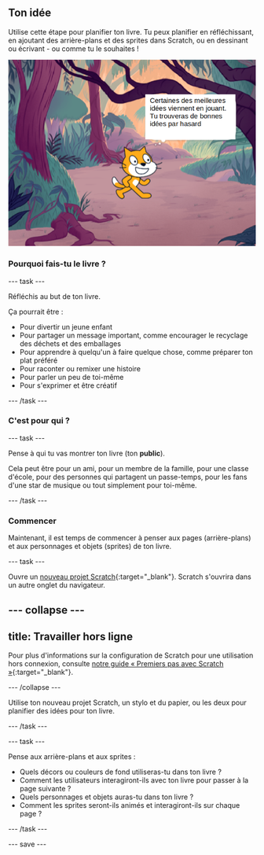 ## Ton idée

Utilise cette étape pour planifier ton livre. Tu peux planifier en réfléchissant, en ajoutant des arrière-plans et des sprites dans Scratch, ou en dessinant ou écrivant - ou comme tu le souhaites !

![La scène avec un sprite qui dit, "En jouant on peut découvrir d'excellentes idées. Tu trouveras de bonnes idées par hasard."](images/best-ideas.png)

### Pourquoi fais-tu le livre ?

--- task ---

Réfléchis au but de ton livre.

Ça pourrait être :
- Pour divertir un jeune enfant
- Pour partager un message important, comme encourager le recyclage des déchets et des emballages
- Pour apprendre à quelqu'un à faire quelque chose, comme préparer ton plat préféré
- Pour raconter ou remixer une histoire
- Pour parler un peu de toi-même
- Pour s'exprimer et être créatif

--- /task ---

### C'est pour qui ?

--- task ---

Pense à qui tu vas montrer ton livre (ton **public**).

Cela peut être pour un ami, pour un membre de la famille, pour une classe d'école, pour des personnes qui partagent un passe-temps, pour les fans d'une star de musique ou tout simplement pour toi-même.

--- /task ---

### Commencer

Maintenant, il est temps de commencer à penser aux pages (arrière-plans) et aux personnages et objets (sprites) de ton livre.

--- task ---

Ouvre un [nouveau projet Scratch](https://rpf.io/scratch-new){:target="_blank"}. Scratch s'ouvrira dans un autre onglet du navigateur.

--- collapse ---
---
title: Travailler hors ligne
---

Pour plus d'informations sur la configuration de Scratch pour une utilisation hors connexion, consulte [notre guide « Premiers pas avec Scratch »](https://projects.raspberrypi.org/fr-FR/projects/getting-started-scratch){:target="_blank"}.

--- /collapse ---

Utilise ton nouveau projet Scratch, un stylo et du papier, ou les deux pour planifier des idées pour ton livre.

--- /task ---

--- task ---

Pense aux arrière-plans et aux sprites :
- Quels décors ou couleurs de fond utiliseras-tu dans ton livre ?
- Comment les utilisateurs interagiront-ils avec ton livre pour passer à la page suivante ?
- Quels personnages et objets auras-tu dans ton livre ?
- Comment les sprites seront-ils animés et interagiront-ils sur chaque page ?

--- /task ---

--- save ---
